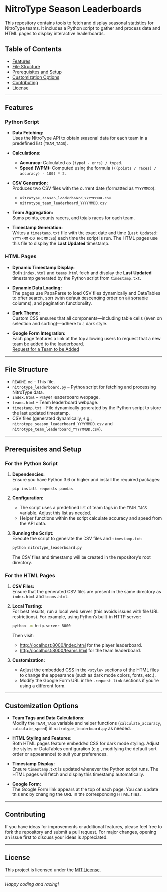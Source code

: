 
# NitroType Season Leaderboards


This repository contains tools to fetch and display seasonal statistics for NitroType teams. It includes a Python script to gather and process data and HTML pages to display interactive leaderboards.

## Table of Contents
- [Features](#features)
- [File Structure](#file-structure)
- [Prerequisites and Setup](#prerequisites-and-setup)
- [Customization Options](#customization-options)
- [Contributing](#contributing)
- [License](#license)

---

## Features

### Python Script

- **Data Fetching:**  
  Uses the NitroType API to obtain seasonal data for each team in a predefined list (`TEAM_TAGS`).

- **Calculations:**  
  - **Accuracy:** Calculated as `(typed - errs) / typed`.
  - **Speed (WPM):** Computed using the formula `(((points / races) / accuracy) - 100) * 2`.

- **CSV Generation:**  
  Produces two CSV files with the current date (formatted as `YYYYMMDD`):
  - `nitrotype_season_leaderboard_YYYYMMDD.csv`
  - `nitrotype_team_leaderboard_YYYYMMDD.csv`

- **Team Aggregation:**  
  Sums points, counts racers, and totals races for each team.

- **Timestamp Generation:**  
  Writes a `timestamp.txt` file with the exact date and time (`Last Updated: YYYY-MM-DD HH:MM:SS`) each time the script is run. The HTML pages use this file to display the **Last Updated** timestamp.

### HTML Pages

- **Dynamic Timestamp Display:**  
  Both `index.html` and `teams.html` fetch and display the **Last Updated** timestamp generated by the Python script from `timestamp.txt`.

- **Dynamic Data Loading:**  
  The pages use PapaParse to load CSV files dynamically and DataTables to offer search, sort (with default descending order on all sortable columns), and pagination functionality.

- **Dark Theme:**  
  Custom CSS ensures that all components—including table cells (even on selection and sorting)—adhere to a dark style.

- **Google Form Integration:**  
  Each page features a link at the top allowing users to request that a new team be added to the leaderboard.  
  [Request for a Team to be Added](https://docs.google.com/forms/d/e/1FAIpQLScn1hSm12gN-W-h3rrm6VpNa9lI_4u2yVuXGqTaEihU4yHc9A/viewform?usp=dialog)

---

## File Structure

- `README.md` – This file.
- `nitrotype_leaderboard.py` – Python script for fetching and processing NitroType data.
- `index.html` – Player leaderboard webpage.
- `teams.html` – Team leaderboard webpage.
- `timestamp.txt` – File dynamically generated by the Python script to store the last updated timestamp.
- CSV files (generated dynamically, e.g., `nitrotype_season_leaderboard_YYYYMMDD.csv` and `nitrotype_team_leaderboard_YYYYMMDD.csv`).

---

## Prerequisites and Setup

### For the Python Script

1. **Dependencies:**  
   Ensure you have Python 3.6 or higher and install the required packages:
   ```bash
   pip install requests pandas
   ```

2. **Configuration:**  
   - The script uses a predefined list of team tags in the `TEAM_TAGS` variable. Adjust this list as needed.
   - Helper functions within the script calculate accuracy and speed from the API data.

3. **Running the Script:**  
   Execute the script to generate the CSV files and `timestamp.txt`:
   ```bash
   python nitrotype_leaderboard.py
   ```
   The CSV files and timestamp will be created in the repository’s root directory.

### For the HTML Pages

1. **CSV Files:**  
   Ensure that the generated CSV files are present in the same directory as `index.html` and `teams.html`.

2. **Local Testing:**  
   For best results, run a local web server (this avoids issues with file URL restrictions). For example, using Python’s built-in HTTP server:
   ```bash
   python -m http.server 8000
   ```
   Then visit:
   - [http://localhost:8000/index.html](http://localhost:8000/index.html) for the player leaderboard.
   - [http://localhost:8000/teams.html](http://localhost:8000/teams.html) for the team leaderboard.

3. **Customization:**  
   - Adjust the embedded CSS in the `<style>` sections of the HTML files to change the appearance (such as dark mode colors, fonts, etc.).
   - Modify the Google Form URL in the `.request-link` sections if you’re using a different form.

---

## Customization Options

- **Team Tags and Data Calculations:**  
  Modify the `TEAM_TAGS` variable and helper functions (`calculate_accuracy`, `calculate_speed`) in `nitrotype_leaderboard.py` as needed.

- **HTML Styling and Features:**  
  Both HTML pages feature embedded CSS for dark mode styling. Adjust the styles or DataTables configuration (e.g., modifying the default sort order or appearance) to suit your preferences.

- **Timestamp Display:**  
  Ensure `timestamp.txt` is updated whenever the Python script runs. The HTML pages will fetch and display this timestamp automatically.

- **Google Form:**  
  The Google Form link appears at the top of each page. You can update this link by changing the URL in the corresponding HTML files.

---

## Contributing

If you have ideas for improvements or additional features, please feel free to fork the repository and submit a pull request. For major changes, opening an issue first to discuss your ideas is appreciated.

---

## License

This project is licensed under the [MIT License](LICENSE).

---

*Happy coding and racing!*
```
